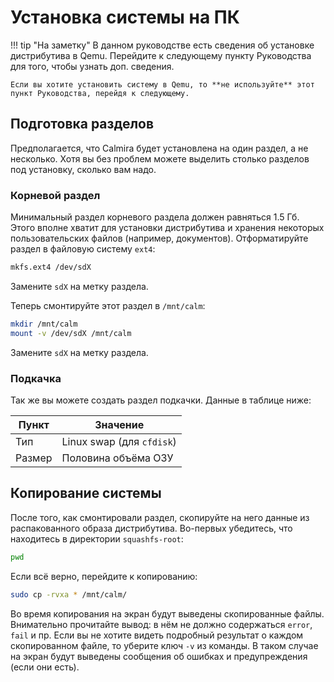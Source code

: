 # Установка системы на ПК

!!! tip "На заметку"
    В данном руководстве есть сведения об установке дистрибутива в Qemu. Перейдите к следующему пункту Руководства для того, чтобы узнать доп. сведения.
    
    Если вы хотите установить систему в Qemu, то **не используйте** этот пункт Руководства, перейдя к следующему.

## Подготовка разделов

Предполагается, что Calmira будет установлена на один раздел, а не несколько. Хотя вы без проблем можете выделить столько разделов под установку, сколько вам надо.

### Корневой раздел

Минимальный раздел корневого раздела должен равняться 1.5 Гб. Этого вполне хватит для установки дистрибутива и хранения некоторых пользовательских файлов (например, документов). Отформатируйте раздел в файловую систему `ext4`:

```bash
mkfs.ext4 /dev/sdX
```

Замените `sdX` на метку раздела.

Теперь смонтируйте этот раздел в `/mnt/calm`:

```bash
mkdir /mnt/calm
mount -v /dev/sdX /mnt/calm
```

Замените `sdX` на метку раздела.

### Подкачка

Так же вы можете создать раздел подкачки. Данные в таблице ниже:

| Пункт | Значение |
|-------|----------|
| Тип   | Linux swap (для `cfdisk`) |
| Размер | Половина объёма ОЗУ |

## Копирование системы

После того, как смонтировали раздел, скопируйте на него данные из распакованного образа дистрибутива. Во-первых убедитесь, что находитесь в директории `squashfs-root`:

```bash
pwd
```

Если всё верно, перейдите к копированию:

```bash
sudo cp -rvxa * /mnt/calm/
```

Во время копирования на экран будут выведены скопированные файлы. Внимательно прочитайте вывод: в нём не должно содержаться `error`, `fail` и пр. Если вы не хотите видеть подробный результат о каждом скопированном файле, то уберите ключ `-v` из команды. В таком случае на экран будут выведены сообщения об ошибках и предупреждения (если они есть).
